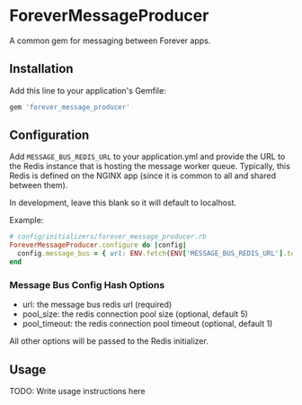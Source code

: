 # ForeverMessageProducer

A common gem for messaging between Forever apps.

## Installation

Add this line to your application's Gemfile:

```ruby
gem 'forever_message_producer'
```

## Configuration

Add `MESSAGE_BUS_REDIS_URL` to your application.yml and provide the URL to the
Redis instance that is hosting the message worker queue.  Typically, this Redis
is defined on the NGINX app (since it is common to all and shared between them).

In development, leave this blank so it will default to localhost.

Example:

```ruby
# config/initializers/forever_message_producer.rb
ForeverMessageProducer.configure do |config|
  config.message_bus = { url: ENV.fetch(ENV['MESSAGE_BUS_REDIS_URL'].to_s) { 'redis://localhost:6379' } }
end
```

### Message Bus Config Hash Options
* url: the message bus redis url (required)
* pool_size: the redis connection pool size (optional, default 5)
* pool_timeout: the redis connection pool timeout (optional, default 1)

All other options will be passed to the Redis initializer.

## Usage

TODO: Write usage instructions here
